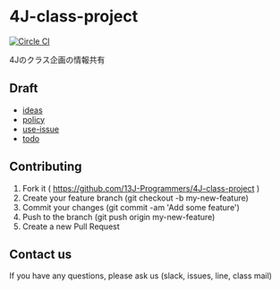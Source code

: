 
4J-class-project
================

[![Circle CI](https://circleci.com/gh/13J-Programmers/4J-class-project.svg?style=shield&circle-token=2a94d13b8aebecfcff2b83ed3db40b67c24345bc)](https://circleci.com/gh/13J-Programmers/4J-class-project)

4Jのクラス企画の情報共有

<!-- [js-game](http://13j-programmers.github.io/4J-class-project/) -->


Draft
-----
<!-- クラス企画の設計 -->

- [ideas](https://github.com/13J-Programmers/4J-class-project/blob/master/doc/ideas.md)
- [policy](https://github.com/13J-Programmers/4J-class-project/blob/master/doc/policy.md)
- [use-issue](https://github.com/13J-Programmers/4J-class-project/blob/master/doc/use-issue.md)
- [todo](https://github.com/13J-Programmers/4J-class-project/blob/master/doc/TODO.md)


Contributing
------------

1. Fork it ( https://github.com/13J-Programmers/4J-class-project )
2. Create your feature branch (git checkout -b my-new-feature)
3. Commit your changes (git commit -am 'Add some feature')
4. Push to the branch (git push origin my-new-feature)
5. Create a new Pull Request

Contact us
----------

If you have any questions, please ask us (slack, issues, line, class mail)
